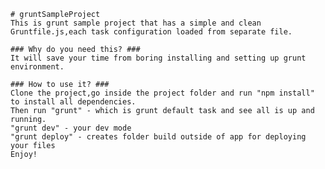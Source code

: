 	# gruntSampleProject
	This is grunt sample project that has a simple and clean Gruntfile.js,each task configuration loaded from separate file.

	### Why do you need this? ###
	It will save your time from boring installing and setting up grunt environment.

	### How to use it? ###
	Clone the project,go inside the project folder and run "npm install" to install all dependencies. 
	Then run "grunt" - which is grunt default task and see all is up and running.
	"grunt dev" - your dev mode
	"grunt deploy" - creates folder build outside of app for deploying your files
	Enjoy!
